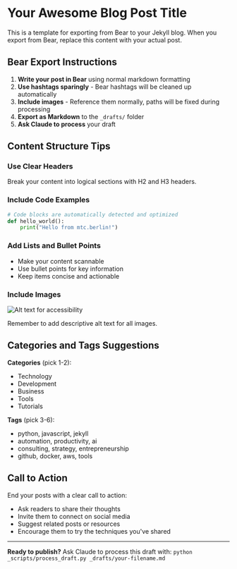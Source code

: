 # Your Awesome Blog Post Title

This is a template for exporting from Bear to your Jekyll blog. When you export from Bear, replace this content with your actual post.

## Bear Export Instructions

1. **Write your post in Bear** using normal markdown formatting
2. **Use hashtags sparingly** - Bear hashtags will be cleaned up automatically
3. **Include images** - Reference them normally, paths will be fixed during processing
4. **Export as Markdown** to the `_drafts/` folder
5. **Ask Claude to process** your draft

## Content Structure Tips

### Use Clear Headers
Break your content into logical sections with H2 and H3 headers.

### Include Code Examples
```python
# Code blocks are automatically detected and optimized
def hello_world():
    print("Hello from mtc.berlin!")
```

### Add Lists and Bullet Points
- Make your content scannable
- Use bullet points for key information
- Keep items concise and actionable

### Include Images
![Alt text for accessibility](path/to/your/image.jpg)

Remember to add descriptive alt text for all images.

## Categories and Tags Suggestions

**Categories** (pick 1-2):
- Technology
- Development  
- Business
- Tools
- Tutorials

**Tags** (pick 3-6):
- python, javascript, jekyll
- automation, productivity, ai
- consulting, strategy, entrepreneurship
- github, docker, aws, tools

## Call to Action

End your posts with a clear call to action:
- Ask readers to share their thoughts
- Invite them to connect on social media
- Suggest related posts or resources
- Encourage them to try the techniques you've shared

---

**Ready to publish?** Ask Claude to process this draft with:
`python _scripts/process_draft.py _drafts/your-filename.md`